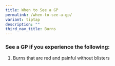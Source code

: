 ```yaml
---
title: When to See a GP
permalink: /when-to-see-a-gp/
variant: tiptap
description: ""
third_nav_title: Burns
---
```

<h3>See a GP if you experience the following:</h3>
<ol data-tight="true" class="tight">
<li>
<p>Burns that are red and painful without blisters</p>
</li>
</ol>
<p></p>